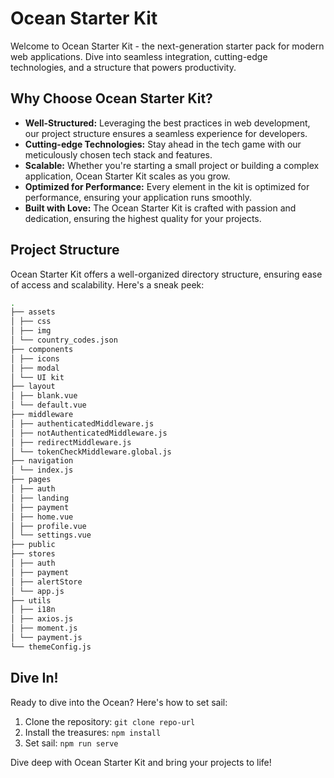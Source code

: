 # Ocean Starter Kit

Welcome to Ocean Starter Kit - the next-generation starter pack for modern web applications. Dive into seamless integration, cutting-edge technologies, and a structure that powers productivity.

## Why Choose Ocean Starter Kit?

- **Well-Structured:** Leveraging the best practices in web development, our project structure ensures a seamless experience for developers.
- **Cutting-edge Technologies:** Stay ahead in the tech game with our meticulously chosen tech stack and features.
- **Scalable:** Whether you're starting a small project or building a complex application, Ocean Starter Kit scales as you grow.
- **Optimized for Performance:** Every element in the kit is optimized for performance, ensuring your application runs smoothly.
- **Built with Love:** The Ocean Starter Kit is crafted with passion and dedication, ensuring the highest quality for your projects.

## Project Structure

Ocean Starter Kit offers a well-organized directory structure, ensuring ease of access and scalability. Here's a sneak peek:
```bash
.
├── assets
│ ├── css
│ ├── img
│ └── country_codes.json
├── components
│ ├── icons
│ ├── modal
│ └── UI kit
├── layout
│ ├── blank.vue
│ └── default.vue
├── middleware
│ ├── authenticatedMiddleware.js
│ ├── notAuthenticatedMiddleware.js
│ ├── redirectMiddleware.js
│ └── tokenCheckMiddleware.global.js
├── navigation
│ └── index.js
├── pages
│ ├── auth
│ ├── landing
│ ├── payment
│ ├── home.vue
│ ├── profile.vue
│ └── settings.vue
├── public
├── stores
│ ├── auth
│ ├── payment
│ ├── alertStore
│ └── app.js
├── utils
│ ├── i18n
│ ├── axios.js
│ ├── moment.js
│ └── payment.js
└── themeConfig.js
```

## Dive In!

Ready to dive into the Ocean? Here's how to set sail:

1. Clone the repository: `git clone repo-url`
2. Install the treasures: `npm install`
3. Set sail: `npm run serve`

Dive deep with Ocean Starter Kit and bring your projects to life!

